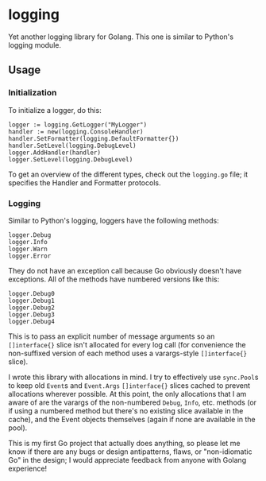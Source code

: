 # logging
Yet another logging library for Golang.  This one is similar to Python's logging module.

## Usage

### Initialization

To initialize a logger, do this:

```
logger := logging.GetLogger("MyLogger")
handler := new(logging.ConsoleHandler)
handler.SetFormatter(logging.DefaultFormatter{})
handler.SetLevel(logging.DebugLevel)
logger.AddHandler(handler)
logger.SetLevel(logging.DebugLevel)
```

To get an overview of the different types, check out the `logging.go` file; it specifies the Handler and Formatter protocols.

### Logging

Similar to Python's logging, loggers have the following methods:
```
logger.Debug
logger.Info
logger.Warn
logger.Error
```
They do not have an exception call because Go obviously doesn't have exceptions.  All of the methods have numbered versions like this:
```
logger.Debug0
logger.Debug1
logger.Debug2
logger.Debug3
logger.Debug4
```
This is to pass an explicit number of message arguments so an `[]interface{}` slice isn't allocated for every log call (for convenience the non-suffixed version of each method uses a varargs-style `[]interface{}` slice).

I wrote this library with allocations in mind.  I try to effectively use `sync.Pool`s to keep old `Event`s and `Event.Args` `[]interface{}` slices cached to prevent allocations wherever possible.  At this point, the only allocations that I am aware of are the varargs of the non-numbered `Debug`, `Info`, etc. methods (or if using a numbered method but there's no existing slice available in the cache), and the Event objects themselves (again if none are available in the pool).

This is my first Go project that actually does anything, so please let me know if there are any bugs or design antipatterns, flaws, or "non-idiomatic Go" in the design; I would appreciate feedback from anyone with Golang experience!
